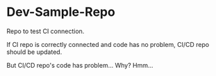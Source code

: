 # Dev-Sample-Repo

Repo to test CI connection.

If CI repo is correctly connected and code has no problem, CI/CD repo should be updated.

But CI/CD repo's code has problem...
Why?
Hmm...

